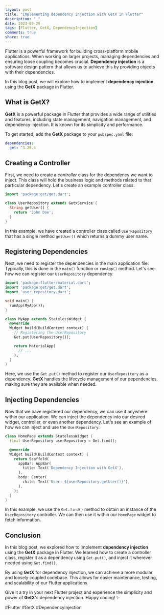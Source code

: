 ```yaml
---
layout: post
title: "Implementing dependency injection with GetX in Flutter"
description: " "
date: 2023-09-29
tags: [Flutter, GetX, DependencyInjection]
comments: true
share: true
---
```


Flutter is a powerful framework for building cross-platform mobile applications. When working on larger projects, managing dependencies and ensuring loose coupling becomes crucial. **Dependency injection** is a software design pattern that allows us to achieve this by providing objects with their dependencies.

In this blog post, we will explore how to implement **dependency injection** using the **GetX** package in Flutter.

## What is GetX?

**GetX** is a powerful package in Flutter that provides a wide range of utilities and features, including state management, navigation management, and dependency injection. It is known for its simplicity and performance. 

To get started, add the **GetX** package to your `pubspec.yaml` file:

```yaml
dependencies:
  get: ^3.25.4
```

## Creating a Controller

First, we need to create a *controller* class for the dependency we want to inject. This class will hold the business logic and methods related to that particular dependency. Let's create an example controller class:

```dart
import 'package:get/get.dart';

class UserRepository extends GetxService {
  String getUser() {
    return 'John Doe';
  }
}
```

In this example, we have created a controller class called `UserRepository` that has a single method `getUser()` which returns a dummy user name.

## Registering Dependencies

Next, we need to register the dependencies in the main application file. Typically, this is done in the `main()` function or `runApp()` method. Let's see how we can register our `UserRepository` dependency:

```dart
import 'package:flutter/material.dart';
import 'package:get/get.dart';
import 'user_repository.dart';

void main() {
  runApp(MyApp());
}

class MyApp extends StatelessWidget {
  @override
  Widget build(BuildContext context) {
    // Registering the UserRepository
    Get.put(UserRepository());

    return MaterialApp(
      // ...
    );
  }
}
```

Here, we use the `Get.put()` method to register our `UserRepository` as a dependency. **GetX** handles the lifecycle management of our dependencies, making sure they are available when needed.

## Injecting Dependencies

Now that we have registered our dependency, we can use it anywhere within our application. We can inject the dependency into our desired widget, controller, or even another dependency. Let's see an example of how we can inject and use the `UserRepository`:

```dart
class HomePage extends StatelessWidget {
  final UserRepository userRepository = Get.find();

  @override
  Widget build(BuildContext context) {
    return Scaffold(
      appBar: AppBar(
        title: Text('Dependency Injection with GetX'),
      ),
      body: Center(
        child: Text('User: ${userRepository.getUser()}'),
      ),
    );
  }
}
```

In this example, we use the `Get.find()` method to obtain an instance of the `UserRepository` controller. We can then use it within our `HomePage` widget to fetch information.

## Conclusion

In this blog post, we explored how to implement **dependency injection** using the **GetX** package in Flutter. We learned how to create a controller class, register it as a dependency using `Get.put()`, and inject it wherever needed using `Get.find()`.

By using **GetX** for dependency injection, we can achieve a more modular and loosely coupled codebase. This allows for easier maintenance, testing, and scalability of our Flutter applications.

Give it a try in your next Flutter project and experience the simplicity and power of **GetX**'s dependency injection. Happy coding! ✨

#Flutter #GetX #DependencyInjection